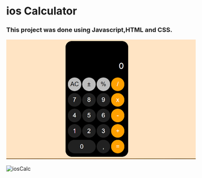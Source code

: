 # ios Calculator

### This project was done using Javascript,HTML and CSS.

![iosCalc](iosCalc.png)

![iosCalc](iosCalc1.gif)
